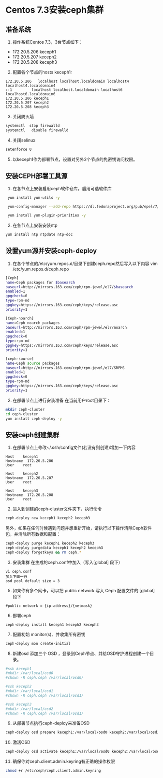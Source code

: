 # Centos 7.3安装ceph集群
## 准备系统
1. 操作系统Centos 7.3，3台节点如下：
* 172.20.5.206  keceph1
* 172.20.5.207  keceph2
* 172.20.5.208  keceph3
2. 配置各个节点的hosts
keceph1:
```
172.20.5.206   localhost localhost.localdomain localhost4 localhost4.localdomain4
::1         localhost localhost.localdomain localhost6 localhost6.localdomain6
172.20.5.206 keceph1
172.20.5.207 keceph2
172.20.5.208 keceph3
```
3. 关闭防火墙
```sh
systemctl  stop firewalld
systemctl   disable firewalld
```
4. 关闭selinux
```sh
setenforce 0
```
5. 以keceph1作为部署节点，设置对另外2个节点的免密钥访问权限。

## 安装CEPH部署工具源
1. 在各节点上安装启用ceph软件仓库，启用可选软件库
```sh
 yum install yum-utils -y 

 yum-config-manager --add-repo https://dl.fedoraproject.org/pub/epel/7/x86_64/ && yum install --nogpgcheck -y epel-release && rpm --import /etc/pki/rpm-gpg/RPM-GPG-KEY-EPEL-7 && rm -fr /etc/yum.repos.d/dl.fedoraproject.org*

 yum install yum-plugin-priorities -y

```
2. 在各节点上安装安装ntp
```sh
yum install ntp ntpdate ntp-doc

```

## 设置yum源并安装ceph-deploy
1. 在各个节点的/etc/yum.repos.d/目录下创建ceph.repo然后写入以下内容
vim /etc/yum.repos.d/ceph.repo
```sh
[Ceph]
name=Ceph packages for $basearch
baseurl=http://mirrors.163.com/ceph/rpm-jewel/el7/$basearch
enabled=1
gpgcheck=0
type=rpm-md
gpgkey=https://mirrors.163.com/ceph/keys/release.asc
priority=1

[Ceph-noarch]
name=Ceph noarch packages
baseurl=http://mirrors.163.com/ceph/rpm-jewel/el7/noarch
enabled=1
gpgcheck=0
type=rpm-md
gpgkey=https://mirrors.163.com/ceph/keys/release.asc
priority=1

[ceph-source]
name=Ceph source packages
baseurl=http://mirrors.163.com/ceph/rpm-jewel/el7/SRPMS
enabled=1
gpgcheck=0
type=rpm-md
gpgkey=https://mirrors.163.com/ceph/keys/release.asc
priority=1
```

2. 在部署节点上进行安装准备
在当前用户root目录下：
```sh
mkdir ceph-cluster
cd ceph-cluster
yum install ceph-deploy -y
```
## 安装ceph创建集群
1. 在部署节点上修改~/.ssh/config文件(若没有则创建)增加一下内容
```
Host    keceph1
Hostname  172.20.5.206
User    root

Host    keceph2
Hostname  172.20.5.207
User    root

Host    keceph3
Hostname  172.20.5.208
User    root
```
2. 进入到创建的ceph-cluster文件夹下，执行命令
```sh
ceph-deploy new keceph1 keceph2 keceph3
```
另外，如果在任何时候遇到问题并想重新开始，请执行以下操作清除Ceph软件包，并清除所有数据和配置：
```sh
ceph-deploy purge keceph1 keceph2 keceph3
ceph-deploy purgedata keceph1 keceph2 keceph3
ceph-deploy forgetkeys && rm ceph.*
```

3. 安装集群
在生成的ceph.conf中加入（写入[global] 段下）
```
vi ceph.conf
加入下面一行
osd pool default size = 3
```

5. 如果你有多个网卡，可以把 public network 写入 Ceph 配置文件的 [global] 段下
```
#public network = {ip-address}/{netmask}
```

6. 部署ceph
```
ceph-deploy install keceph1 keceph2 keceph3
```

7. 配置初始 monitor(s)、并收集所有密钥
```sh
ceph-deploy mon create-initial
```

8. 新建osd
添加三个 OSD ，登录到Ceph节点、并给OSD守护进程创建一个目录。
``` sh
#ssh keceph1
#mkdir /var/local/osd0
#chown -R ceph:ceph /var/local/osd0/

#ssh keceph2
#mkdir /var/local/osd1
#chown -R ceph:ceph /var/local/osd1/

#ssh keceph3
#mkdir /var/local/osd2
#chown -R ceph:ceph /var/local/osd1/
```
9. 从部署节点执行ceph-deploy来准备OSD
```sh
ceph-deploy osd prepare keceph1:/var/local/osd0 keceph2:/var/local/osd1 keceph3:/var/local/osd2
```
10. 激活OSD
```sh
ceph-deploy osd activate keceph1:/var/local/osd0 keceph2:/var/local/osd1 keceph3:/var/local/osd2
```
11. 确保你对ceph.client.admin.keyring有正确的操作权限
```sh
chmod +r /etc/ceph/ceph.client.admin.keyring
```






